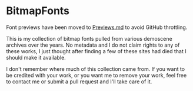 # BitmapFonts
Font previews have been moved to [Previews.md](Previews.md) to avoid GitHub throttling.

This is my collection of bitmap fonts pulled from various demoscene archives over the years. No metadata and I do not claim rights to any of these works, I just thought after finding a few of these sites had died that I should make it available.

I don't remember where much of this collection came from. If you want to be credited with your work, or you want me to remove your work, feel free to contact me or submit a pull request and I'll take care of it.
